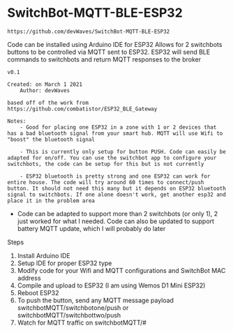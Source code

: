 # SwitchBot-MQTT-BLE-ESP32

	https://github.com/devWaves/SwitchBot-MQTT-BLE-ESP32
	
  Code can be installed using Arduino IDE for ESP32
	Allows for 2 switchbots buttons to be controlled via MQTT sent to ESP32. ESP32 will send BLE commands to switchbots and return MQTT responses to the broker
	
	v0.1

    Created: on March 1 2021
        Author: devWaves

	based off of the work from https://github.com/combatistor/ESP32_BLE_Gateway
	
	Notes: 
		- Good for placing one ESP32 in a zone with 1 or 2 devices that has a bad bluetooth signal from your smart hub. MQTT will use Wifi to "boost" the bluetooth signal
	
		- This is currently only setup for button PUSH. Code can easily be adapted for on/off. You can use the switchbot app to configure your switchbots, the code can be setup for this but is not currently 
	
		- ESP32 bluetooth is pretty strong and one ESP32 can work for entire house. The code will try around 60 times to connect/push button. It should not need this many but it depends on ESP32 bluetooth signal to switchbots. If one alone doesn't work, get another esp32 and place it in the problem area

  - Code can be adapted to support more than 2 switchbots (or only 1), 2 just worked for what I needed. Code can also be updated to support battery MQTT update, which I will     probably do later

Steps

1. Install Arduino IDE
2. Setup IDE for proper ESP32 type
3. Modify code for your Wifi and MQTT configurations and SwitchBot MAC address
4. Compile and upload to ESP32 (I am using Wemos D1 Mini ESP32)
5. Reboot ESP32
6. To push the button, send any MQTT message payload switchbotMQTT/switchbotone/push    or  switchbotMQTT/switchbottwo/push
7. Watch for MQTT traffic on switchbotMQTT/#
